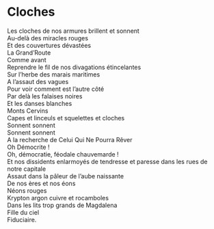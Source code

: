 # Cloches

Les cloches de nos armures brillent et sonnent  
Au-delà des miracles rouges  
Et des couvertures dévastées  
La Grand’Route   
Comme avant  
Reprendre le fil de nos divagations étincelantes  
Sur l’herbe des marais maritimes  
A l’assaut des vagues  
Pour voir comment est l’autre côté  
Par delà les falaises noires   
Et les danses blanches  
Monts Cervins  
Capes et linceuls et squelettes et cloches  
Sonnent sonnent  
Sonnent sonnent  
A la recherche de Celui Qui Ne Pourra Rêver  
Oh Démocrite !  
Oh, démocratie, féodale chauvemarde !  
Et nos dissidents enlarmoyés de tendresse et paresse dans les rues de notre capitale  
Assaut dans la pâleur de l’aube naissante  
De nos ères et nos éons  
Néons rouges  
Krypton argon cuivre et rocamboles  
Dans les lits trop grands de Magdalena  
Fille du ciel  
Fiduciaire.  
